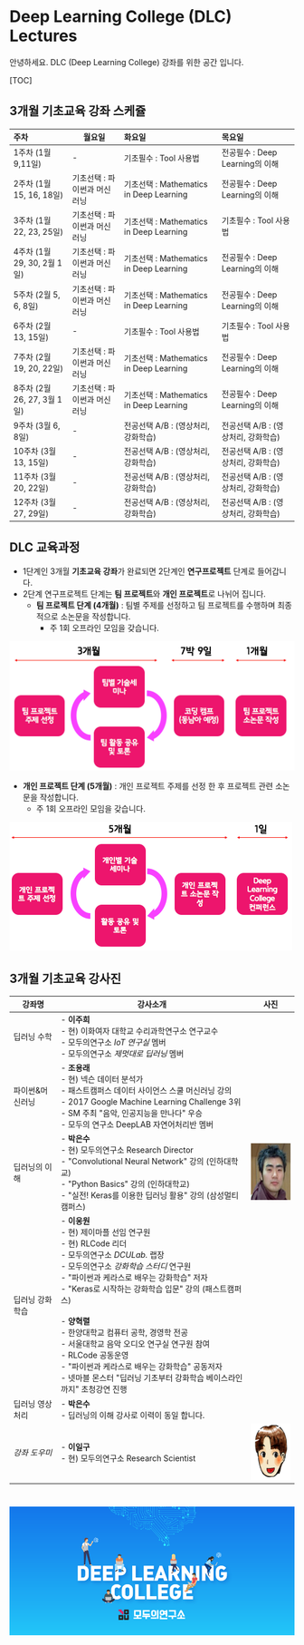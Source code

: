 # Deep Learning College (DLC) Lectures

안녕하세요. DLC (Deep Learning College) 강좌를 위한 공간 입니다.

[TOC]

## 3개월 기초교육 강좌 스케쥴 

| 주차                      | 월요일              | 화요일                                  | 목요일                       |
| :---------------------- | ---------------- | :----------------------------------- | :------------------------ |
| 1주차  (1월 9,11일)         | -                | 기초필수 : Tool 사용법                      | 전공필수 : Deep Learning의 이해  |
| 2주차  (1월 15, 16, 18일)   | 기초선택 : 파이썬과 머신러닝 | 기초선택 :  Mathematics in Deep Learning | 전공필수 : Deep Learning의 이해  |
| 3주차  (1월 22, 23, 25일)   | 기초선택 : 파이썬과 머신러닝 | 기초선택 :  Mathematics in Deep Learning | 기초필수 : Tool 사용법           |
| 4주차  (1월 29, 30, 2월 1일) | 기초선택 : 파이썬과 머신러닝 | 기초선택 :  Mathematics in Deep Learning | 전공필수 : Deep Learning의 이해  |
| 5주차  (2월 5, 6, 8일)      | 기초선택 : 파이썬과 머신러닝 | 기초선택 :  Mathematics in Deep Learning | 전공필수 : Deep Learning의 이해  |
| 6주차  (2월 13, 15일)       | -                | 기초필수 : Tool 사용법                      | 기초필수 : Tool 사용법           |
| 7주차  (2월 19, 20, 22일)   | 기초선택 : 파이썬과 머신러닝 | 기초선택 :  Mathematics in Deep Learning | 전공필수 : Deep Learning의 이해  |
| 8주차  (2월 26, 27, 3월 1일) | 기초선택 : 파이썬과 머신러닝 | 기초선택 :  Mathematics in Deep Learning | 전공필수 : Deep Learning의 이해  |
| 9주차  (3월 6, 8일)         | -                | 전공선택  A/B  : (영상처리, 강화학습)            | 전공선택  A/B  : (영상처리, 강화학습) |
| 10주차  (3월 13, 15일)      | -                | 전공선택  A/B  : (영상처리, 강화학습)            | 전공선택  A/B  : (영상처리, 강화학습) |
| 11주차  (3월 20, 22일)      | -                | 전공선택  A/B  : (영상처리, 강화학습)            | 전공선택  A/B  : (영상처리, 강화학습) |
| 12주차  (3월 27, 29일)      | -                | 전공선택  A/B  : (영상처리, 강화학습)            | 전공선택  A/B  : (영상처리, 강화학습) |



## DLC 교육과정

- 1단계인 3개월 **기초교육 강좌**가 완료되면 2단계인 **연구프로젝트** 단계로 들어갑니다.
- 2단계 연구프로젝트 단계는 **팀 프로젝트**와 **개인 프로젝트**로 나뉘어 집니다.
  - **팀 프로젝트 단계 (4개월)** : 팀별 주제를 선정하고 팀 프로젝트를 수행하며 최종적으로 소논문을 작성합니다.
    - 주 1회 오프라인 모임을 갖습니다.

![researchProject1](./images/researchProject1.png)

- **개인 프로젝트 단계 (5개월)** : 개인 프로젝트 주제를 선정 한 후 프로젝트 관련 소논문을 작성합니다.
  - 주 1회 오프라인 모임을 갖습니다.

![researchProject2](./images/researchProject2.png)



## 3개월 기초교육 강사진 

| 강좌명      | 강사소개                                     | 사진                                       |
| -------- | ---------------------------------------- | ---------------------------------------- |
| 딥러닝 수학   | - **이주희**<br /> - 현) 이화여자 대학교 수리과학연구소 연구교수<br /> - 모두의연구소 *IoT 연구실* 멤버<br /> - 모두의연구소 *제멋대로 딥러닝* 멤버 |                                          |
| 파이썬&머신러닝 | - **조용래** <br /> - 현) 넥슨 데이터 분석가<br /> - 패스트캠퍼스 데이터 사이언스 스쿨 머신러닝 강의 <br /> - 2017 Google Machine Learning Challenge 3위<br /> - SM 주최 "음악, 인공지능을 만나다" 우승<br /> - 모두의 연구소 DeepLAB 자연어처리반 멤버 |                                          |
| 딥러닝의 이해  | - **박은수**<br /> - 현) 모두의연구소 Research Director<br /> - "Convolutional Neural Network" 강의 (인하대학교)<br /> - "Python Basics" 강의 (인하대학교)<br /> - "실전! Keras를 이용한 딥러닝 활용" 강의 (삼성멀티캠퍼스) | <img src="./images/photo_park.png" width=100, height=100> |
| 딥러닝 강화학습 | - **이웅원**<br /> - 현) 제이마플 선임 연구원<br /> - 현) RLCode 리더<br /> - 모두의연구소 *DCULab.* 랩장<br /> - 모두의연구소 *강화학습 스터디* 연구원<br /> - "파이썬과 케라스로 배우는 강화학습" 저자<br /> - "Keras로 시작하는 강화학습 입문" 강의 (패스트캠퍼스)<br /><br />- **양혁렬**<br /> - 한양대학교 컴퓨터 공학, 경영학 전공<br /> - 서울대학교 음악 오디오 연구실 연구원 참여<br /> - RLCode 공동운영<br /> - "파이썬과 케라스로 배우는 강화학습" 공동저자<br /> - 넷마블 몬스터 "딥러닝 기초부터 강화학습 베이스라인까지" 초청강연 진행 |                                          |
| 딥러닝 영상처리 | - **박은수**<br /> - 딥러닝의 이해 강사로 이력이 동일 합니다. |                                          |
| *강좌 도우미* | - **이일구**<br /> - 현) 모두의연구소 Research Scientist | <img src="./images/ilguyi.png" width=100, height=100> |                                         |

# 

![RevSlider_modulabs_dlc01](./images/RevSlider_modulabs_dlc01.png)
